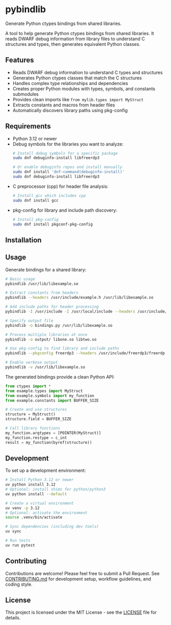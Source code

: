 # pybindlib
Generate Python ctypes bindings from shared libraries.

A tool to help generate Python ctypes bindings from shared libraries. It reads DWARF debug information from library files to understand C structures and types, then generates equivalent Python classes.

## Features

- Reads DWARF debug information to understand C types and structures
- Generates Python ctypes classes that match the C structures
- Handles complex type relationships and dependencies
- Creates proper Python modules with types, symbols, and constants submodules
- Provides clean imports like `from mylib.types import MyStruct`
- Extracts constants and macros from header files
- Automatically discovers library paths using pkg-config

## Requirements

- Python 3.12 or newer
- Debug symbols for the libraries you want to analyze:
  ```bash
  # Install debug symbols for a specific package
  sudo dnf debuginfo-install libfreerdp3

  # Or enable debuginfo repos and install manually
  sudo dnf install 'dnf-command(debuginfo-install)'
  sudo dnf debuginfo-install libfreerdp3
  ```
- C preprocessor (cpp) for header file analysis:
  ```bash
  # Install gcc which includes cpp
  sudo dnf install gcc
  ```
- pkg-config for library and include path discovery:
  ```bash
  # Install pkg-config
  sudo dnf install pkgconf-pkg-config
  ```

## Installation

## Usage

Generate bindings for a shared library:

```bash
# Basic usage
pybindlib /usr/lib/libexample.so

# Extract constants from headers
pybindlib --headers /usr/include/example.h /usr/lib/libexample.so

# Add include paths for header processing
pybindlib -I /usr/include -I /usr/local/include --headers /usr/include/example.h /usr/lib/libexample.so

# Specify output file
pybindlib -o bindings.py /usr/lib/libexample.so

# Process multiple libraries at once
pybindlib -o output/ libone.so libtwo.so

# Use pkg-config to find library and include paths
pybindlib --pkgconfig freerdp3 --headers /usr/include/freerdp3/freerdp.h

# Enable verbose output
pybindlib -v /usr/lib/libexample.so
```

The generated bindings provide a clean Python API:

```python
from ctypes import *
from example.types import MyStruct
from example.symbols import my_function
from example.constants import BUFFER_SIZE

# Create and use structures
structure = MyStruct()
structure.field = BUFFER_SIZE

# Call library functions
my_function.argtypes = [POINTER(MyStruct)]
my_function.restype = c_int
result = my_function(byref(structure))
```

## Development

To set up a development environment:

```bash
# Install Python 3.12 or newer
uv python install 3.12
# Optional: install shims for python/python3
uv python install --default

# Create a virtual environment
uv venv -p 3.12
# Optional: activate the environment
source .venv/bin/activate

# Sync dependencies (including dev tools)
uv sync

# Run tests
uv run pytest
```

## Contributing

Contributions are welcome! Please feel free to submit a Pull Request. See [CONTRIBUTING.md](CONTRIBUTING.md) for development setup, workflow guidelines, and coding style.

## License

This project is licensed under the MIT License - see the [LICENSE](LICENSE) file for details.
